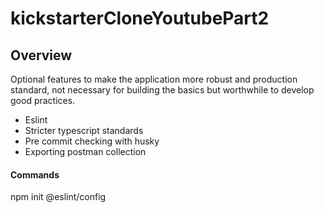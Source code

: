 # kickstarterCloneYoutubePart2

## Overview

Optional features to make the application more robust and production standard, not necessary for building the basics but worthwhile to develop good practices.

-   Eslint
-   Stricter typescript standards
-   Pre commit checking with husky
-   Exporting postman collection

#### Commands

npm init @eslint/config
